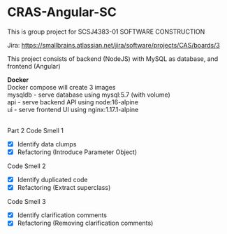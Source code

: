 # CRAS-Angular-SC

This is group project for SCSJ4383-01 SOFTWARE CONSTRUCTION

Jira: https://smallbrains.atlassian.net/jira/software/projects/CAS/boards/3 <br>

This project consists of backend (NodeJS) with MySQL as database, and frontend (Angular)

**Docker** <br>
Docker compose will create 3 images <br>
mysqldb - serve database using mysql:5.7 (with volume) <br>
api - serve backend API using node:16-alpine <br>
ui - serve frontend UI using nginx:1.17.1-alpine <br>
<br>

Part 2
Code Smell 1
- [x] Identify data clumps
- [x] Refactoring (Introduce Parameter Object)

Code Smell 2
- [x] Identify duplicated code
- [x] Refactoring (Extract superclass)

Code Smell 3
- [x] Identify clarification comments
- [x] Refactoring (Removing clarification comments)
